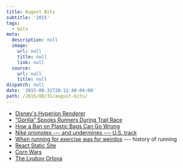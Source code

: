 ```yaml
---
title: August Bits
subtitle: '2015'
tags:
  - bits
meta:
  description: null
  image:
    url: null
    title: null
    link: null
  source:
    url: null
    title: null
dispatch: null
date: '2015-08-31T20:12:40-04:00'
path: /2015/08/31/august-bits/
---
```

* [Disney's Hyperion Renderer][hyperion]
* [“Gorilla” Spooks Runners During Trail Race][gorilla]
* [How a Ban on Plastic Bags Can Go Wrong][plastic]
* [Nike promotes --- and undermines --- U.S. track][nike]
* [When running for exercise was for weirdos][running] --- history of running
* [React Static Site][react]
* [Corn Wars][corn]
* [The Lyubov Orlova][ship]


[hyperion]: http://www.disneyanimation.com/technology/innovations/hyperion
[gorilla]: http://www.runnersworld.com/races-places/gorilla-spooks-runners-during-trail-race "The runners’ reactions made for priceless race photos."
[react]: http://braddenver.com/blog/2015/react-static-site.html
[nike]: http://www.ocregister.com/articles/nike-676683-athletes-track.html
[corn]: http://www.newrepublic.com/article/122441/corn-wars "The farm-by-farm fight between China and the United States to dominate the global food supply"
[running]: http://www.vox.com/2015/8/9/9115981/running-jogging-history
[plastic]: http://www.bloombergview.com/articles/2015-08-18/how-a-ban-on-plastic-bags-can-go-wrong
[ship]: http://www.sobify.com/the-lyubov-orlova-a-russian-cruise-ship-drifting-through-international-waters/ "A Russian Ghost Ship Drifting Through International Waters"

